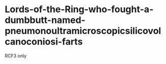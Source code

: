 # Lords-of-the-Ring-who-fought-a-dumbbutt-named-pneumonoultramicroscopicsilicovolcanoconiosi-farts
RCF3 only

